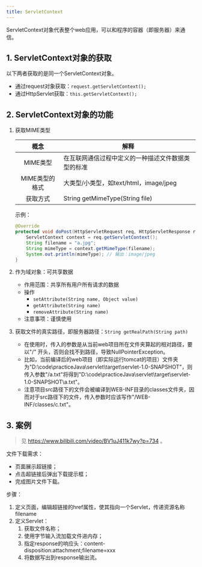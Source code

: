 ```yaml
---
title: ServletContext
---
```


ServletContext对象代表整个web应用，可以和程序的容器（即服务器）来通信。

## 1. ServletContext对象的获取

以下两者获取的是同一个ServletContext对象。

- 通过request对象获取：`request.getServletContext();`
- 通过HttpServlet获取：`this.getServletContext();`

## 2. ServletContext对象的功能

1. 获取MIME类型

    |      概念      | 解释                                               |
    | :------------: | -------------------------------------------------- |
    |    MIME类型    | 在互联网通信过程中定义的一种描述文件数据类型的标准 |
    | MIME类型的格式 | 大类型/小类型，如text/html，image/jpeg             |
    |    获取方式    | String  getMimeType(String file)                   |

    示例：

    ```java
    @Override
    protected void doPost(HttpServletRequest req, HttpServletResponse resp) throws ServletException, IOException {
        ServletContext context = req.getServletContext();
        String filename = "a.jpg";
        String mimeType = context.getMimeType(filename);
        System.out.println(mimeType); // 输出：image/jpeg
    }
    ```

2. 作为域对象：可共享数据

    - 作用范围：共享所有用户所有请求的数据
    - 操作
        - `setAttribute(String name, Object value)`
        - `getAttribute(String name)`
        - `removeAttribute(String name)`
    - 注意事项：谨慎使用

3. 获取文件的真实路径，即服务器路径：`String getRealPath(String path)`

    - 在使用时，传入的参数是从当前web项目所在文件夹算起的相对路径，要以"/" 开头，否则会找不到路径，导致NullPointerException。
    - 比如，当前编译后的web项目（即实际运行tomcat的项目）文件夹为"D:\code\practiceJava\servlet\target\servlet-1.0-SNAPSHOT\"，则传入参数"/a.txt"将得到"D:\code\practiceJava\servlet\target\servlet-1.0-SNAPSHOT\a.txt"。
    - 注意项目src路径下的文件会被编译到WEB-INF目录的classes文件夹，因而对于src路径下的文件，传入参数时应该写作"/WEB-INF/classes/c.txt"。

## 3. 案例

> 见 https://www.bilibili.com/video/BV1uJ411k7wy?p=734 。

文件下载需求：

- 页面展示超链接；
- 点击超链接后弹出下载提示框；
- 完成图片文件下载。

步骤：

1. 定义页面，编辑超链接的href属性，使其指向一个Servlet，传递资源名称filename
2. 定义Servlet：
    1. 获取文件名称；
    2. 使用字节输入流加载文件进内存；
    3. 指定response的响应头：content-disposition:attachment;filename=xxx
    4. 将数据写出到response输出流。



​    

​    

